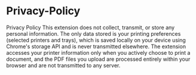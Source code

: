 # Privacy-Policy
Privacy Policy
This extension does not collect, transmit, or store any personal information. The only data stored is your printing preferences (selected printers and trays), which is saved locally on your device using Chrome's storage API and is never transmitted elsewhere. The extension accesses your printer information only when you actively choose to print a document, and the PDF files you upload are processed entirely within your browser and are not transmitted to any server.
